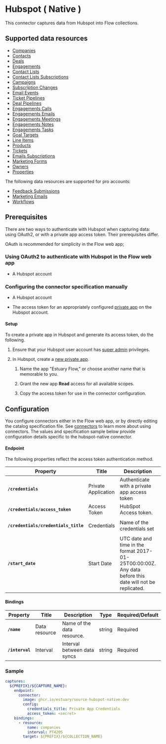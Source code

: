 # Hubspot ( Native )

This connector captures data from Hubspot into Flow collections. 

## Supported data resources

* [Companies](https://developers.hubspot.com/docs/api/crm/companies)
* [Contacts](https://developers.hubspot.com/docs/api/crm/contacts)
* [Deals](https://developers.hubspot.com/docs/api/crm/deals)
* [Engagements](https://developers.hubspot.com/docs/api/crm/engagements)
* [Contact Lists](https://legacydocs.hubspot.com/docs/methods/lists/get_lists) 
* [Contact Lists Subscriptions](https://legacydocs.hubspot.com/docs/methods/contacts/get_contacts)
* [Campaigns](https://legacydocs.hubspot.com/docs/methods/email/get_campaign_data)
* [Subscription Changes](https://developers.hubspot.com/docs/methods/email/get_subscriptions_timeline)
* [Email Events](https://developers.hubspot.com/docs/methods/email/get_events)
* [Ticket Pipelines](https://developers.hubspot.com/docs/methods/pipelines/get_pipelines_for_object_type)
* [Deal Pipelines](https://developers.hubspot.com/docs/methods/pipelines/get_pipelines_for_object_type)
* [Engagements Calls](https://developers.hubspot.com/docs/api/crm/calls)
* [Engagements Emails](https://developers.hubspot.com/docs/api/crm/email)
* [Engagements Meetings](https://developers.hubspot.com/docs/api/crm/meetings)
* [Engagements Notes](https://developers.hubspot.com/docs/api/crm/notes)
* [Engagements Tasks](https://developers.hubspot.com/docs/api/crm/tasks)
* [Goal Targets](https://developers.hubspot.com/docs/api/crm/goals)
* [Line Items](https://developers.hubspot.com/docs/api/crm/line-items)
* [Products](https://developers.hubspot.com/docs/api/crm/products)
* [Tickets](https://developers.hubspot.com/docs/api/crm/tickets)
* [Emails Subscriptions](https://developers.hubspot.com/docs/api/marketing-api/subscriptions-preferences)
* [Marketing Forms](https://developers.hubspot.com/docs/api/marketing/forms)
* [Owners](https://developers.hubspot.com/docs/api/crm/owners)
* [Properties](https://developers.hubspot.com/docs/api/crm/properties)

The following data resources are supported for pro accounts:

* [Feedback Submissions](https://developers.hubspot.com/docs/api/crm/feedback-submissions)
* [Marketing Emails](https://developers.hubspot.com/docs/api/marketing/marketing-email)
* [Workflows](https://legacydocs.hubspot.com/docs/methods/workflows/v3/get_workflows)

## Prerequisites

There are two ways to authenticate with Hubspot when capturing data: using OAuth2, or with a private app access token.
Their prerequisites differ.

OAuth is recommended for simplicity in the Flow web app;

### Using OAuth2 to authenticate with Hubspot in the Flow web app

* A Hubspot account

### Configuring the connector specification manually

* A Hubspot account

* The access token for an appropriately configured [private app](https://developers.hubspot.com/docs/api/private-apps) on the Hubspot account.

#### Setup

To create a private app in Hubspot and generate its access token, do the following.

1. Ensure that your Hubspot user account has [super admin](https://knowledge.hubspot.com/settings/hubspot-user-permissions-guide#super-admin) privileges.

2. In Hubspot, create a [new private app](https://developers.hubspot.com/docs/api/private-apps#create-a-private-app).

   1. Name the app "Estuary Flow," or choose another name that is memorable to you.

   2. Grant the new app **Read** access for all available scopes.

   3. Copy the access token for use in the connector configuration.

## Configuration

You configure connectors either in the Flow web app, or by directly editing the catalog specification file.
See [connectors](../../../concepts/connectors.md#using-connectors) to learn more about using connectors. The values and specification sample below provide configuration details specific to the hubspot-native connector.

#### Endpoint

The following properties reflect the access token authentication method.

| Property | Title | Description | Type | Required/Default |
|---|---|---|---|---|
| **`/credentials`** | Private Application | Authenticate with a private app access token | object | Required |
| **`/credentials/access_token`** | Access Token | HubSpot Access token. | string | Required |
| **`/credentials/credentials_title`** | Credentials | Name of the credentials set | string | Required, `"Private App Credentials"` |
| **`/start_date`** | Start Date | UTC date and time in the format 2017-01-25T00:00:00Z. Any data before this date will not be replicated. | string | Required |

#### Bindings

| Property | Title | Description | Type | Required/Default |
|---|---|---|---|---|
| **`/name`** | Data resource | Name of the data resource. | string | Required |
| **`/interval`** | Interval | Interval between data syncs | string | Required |

### Sample

```yaml
captures:
  ${PREFIX}/${CAPTURE_NAME}:
    endpoint:
      connector:
        image: ghcr.io/estuary/source-hubspot-native:dev
        config: 
          credentials_title: Private App Credentials
          access_token: <secret>
    bindings:
      - resource:
          name: companies
          interval: PT420S
        target: ${PREFIX}/${COLLECTION_NAME}
```


